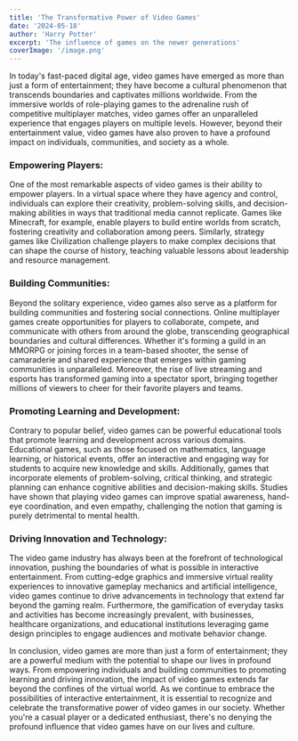 ```yaml
---
title: 'The Transformative Power of Video Games'
date: '2024-05-18'
author: 'Harry Potter'
excerpt: 'The influence of games on the newer generations'
coverImage: '/image.png'
---
```




In today's fast-paced digital age, video games have emerged as more than just a form of entertainment; they have become a cultural phenomenon that transcends boundaries and captivates millions worldwide. From the immersive worlds of role-playing games to the adrenaline rush of competitive multiplayer matches, video games offer an unparalleled experience that engages players on multiple levels. However, beyond their entertainment value, video games have also proven to have a profound impact on individuals, communities, and society as a whole.

### Empowering Players:
One of the most remarkable aspects of video games is their ability to empower players. In a virtual space where they have agency and control, individuals can explore their creativity, problem-solving skills, and decision-making abilities in ways that traditional media cannot replicate. Games like Minecraft, for example, enable players to build entire worlds from scratch, fostering creativity and collaboration among peers. Similarly, strategy games like Civilization challenge players to make complex decisions that can shape the course of history, teaching valuable lessons about leadership and resource management.


### Building Communities:
Beyond the solitary experience, video games also serve as a platform for building communities and fostering social connections. Online multiplayer games create opportunities for players to collaborate, compete, and communicate with others from around the globe, transcending geographical boundaries and cultural differences. Whether it's forming a guild in an MMORPG or joining forces in a team-based shooter, the sense of camaraderie and shared experience that emerges within gaming communities is unparalleled. Moreover, the rise of live streaming and esports has transformed gaming into a spectator sport, bringing together millions of viewers to cheer for their favorite players and teams.

### Promoting Learning and Development:
Contrary to popular belief, video games can be powerful educational tools that promote learning and development across various domains. Educational games, such as those focused on mathematics, language learning, or historical events, offer an interactive and engaging way for students to acquire new knowledge and skills. Additionally, games that incorporate elements of problem-solving, critical thinking, and strategic planning can enhance cognitive abilities and decision-making skills. Studies have shown that playing video games can improve spatial awareness, hand-eye coordination, and even empathy, challenging the notion that gaming is purely detrimental to mental health.

### Driving Innovation and Technology:
The video game industry has always been at the forefront of technological innovation, pushing the boundaries of what is possible in interactive entertainment. From cutting-edge graphics and immersive virtual reality experiences to innovative gameplay mechanics and artificial intelligence, video games continue to drive advancements in technology that extend far beyond the gaming realm. Furthermore, the gamification of everyday tasks and activities has become increasingly prevalent, with businesses, healthcare organizations, and educational institutions leveraging game design principles to engage audiences and motivate behavior change.

In conclusion, video games are more than just a form of entertainment; they are a powerful medium with the potential to shape our lives in profound ways. From empowering individuals and building communities to promoting learning and driving innovation, the impact of video games extends far beyond the confines of the virtual world. As we continue to embrace the possibilities of interactive entertainment, it is essential to recognize and celebrate the transformative power of video games in our society. Whether you're a casual player or a dedicated enthusiast, there's no denying the profound influence that video games have on our lives and culture.